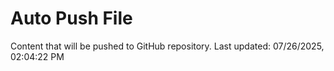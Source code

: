 # Auto Push File

Content that will be pushed to GitHub repository.
Last updated: 07/26/2025, 02:04:22 PM
